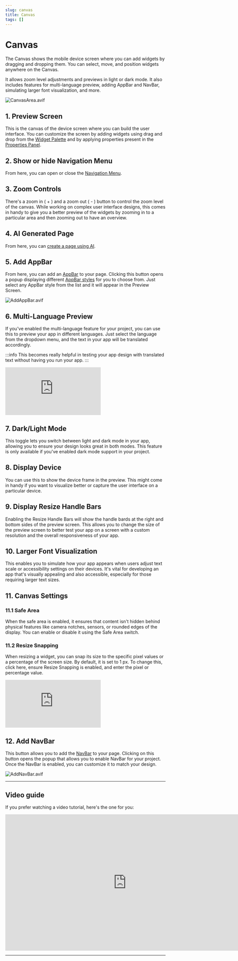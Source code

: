 ```yaml
---
slug: canvas
title: Canvas
tags: []
---
```


# Canvas 
The Canvas shows the mobile device screen where you can add widgets by dragging and dropping them. You can select, move, and position widgets anywhere on the Canvas. 

It allows zoom level adjustments and previews in light or dark mode. It also includes features for multi-language preview, adding AppBar and NavBar, simulating larger font visualization, and more.

![CanvasArea.avif](imgs/CanvasArea.avif)

## 1. Preview Screen

This is the canvas of the device screen where you can build the user interface. You can customize the screen by adding widgets using drag and drop from the [Widget Palette](#) and by applying properties present in the [Properties Panel](#).

## 2. Show or hide Navigation Menu

From here, you can open or close the [Navigation Menu](#).

## 3. Zoom Controls

There's a zoom in ( + ) and a zoom out ( - ) button to control the zoom level of the canvas. While working on complex user interface designs, this comes in handy to give you a better preview of the widgets by zooming in to a particular area and then zooming out to have an overview.

## 4. AI Generated Page

From here, you can [create a page using AI](#).

## 5. Add AppBar

From here, you can add an [AppBar](#) to your page. Clicking this button opens a popup displaying different [AppBar styles](#) for you to choose from. Just select any AppBar style from the list and it will appear in the Preview Screen.

![AddAppBar.avif](imgs/AddAppBar.avif)

## 6. Multi-Language Preview

If you've enabled the multi-language feature for your project, you can use this to preview your app in different languages. Just select the language from the dropdown menu, and the text in your app will be translated accordingly.

:::info
This becomes really helpful in testing your app design with translated text without having you run your app.
:::

<div style={{
    position: 'relative',
    paddingBottom: 'calc(56.67989417989418% + 41px)', // Keeps the aspect ratio and additional padding
    height: 0,
    width: '100%'
}}>
    <iframe 
        src="https://demo.arcade.software/ViB374dOSglo4Z1afa0o?embed&show_copy_link=true"
        title="Sharing a Project with a User"
        style={{
            position: 'absolute',
            top: 0,
            left: 0,
            width: '100%',
            height: '100%',
            colorScheme: 'light'
        }}
        frameborder="0"
        loading="lazy"
        webkitAllowFullScreen
        mozAllowFullScreen
        allowFullScreen
        allow="clipboard-write">
    </iframe>
</div>

## 7. Dark/Light Mode

This toggle lets you switch between light and dark mode in your app, allowing you to ensure your design looks great in both modes. This feature is only available if you've enabled dark mode support in your project.

## 8. Display Device

You can use this to show the device frame in the preview. This might come in handy if you want to visualize better or capture the user interface on a particular device.

## 9. Display Resize Handle Bars

Enabling the Resize Handle Bars will show the handle bards at the right and bottom sides of the preview screen. This allows you to change the size of the preview screen to better test your app on a screen with a custom resolution and the overall responsiveness of your app.

## 10. Larger Font Visualization

This enables you to simulate how your app appears when users adjust text scale or accessibility settings on their devices. It's vital for developing an app that's visually appealing and also accessible, especially for those requiring larger text sizes.

## 11. Canvas Settings

### 11.1 Safe Area

When the safe area is enabled, it ensures that content isn't hidden behind physical features like camera notches, sensors, or rounded edges of the display. You can enable or disable it using the Safe Area switch.

### 11.2 Resize Snapping

When resizing a widget, you can snap its size to the specific pixel values or a percentage of the screen size. By default, it is set to 1 px. To change this, click here, ensure Resize Snapping is enabled, and enter the pixel or percentage value.

<div style={{
    position: 'relative',
    paddingBottom: 'calc(56.67989417989418% + 41px)', // Keeps the aspect ratio and additional padding
    height: 0,
    width: '100%'
}}>
    <iframe 
        src="https://demo.arcade.software/1IOtwXpNus8W4dLgdHsm?embed&show_copy_link=true"
        title="Sharing a Project with a User"
        style={{
            position: 'absolute',
            top: 0,
            left: 0,
            width: '100%',
            height: '100%',
            colorScheme: 'light'
        }}
        frameborder="0"
        loading="lazy"
        webkitAllowFullScreen
        mozAllowFullScreen
        allowFullScreen
        allow="clipboard-write">
    </iframe>
</div>

## 12. Add NavBar

This button allows you to add the [NavBar](#) to your page. Clicking on this button opens the popup that allows you to enable NavBar for your project. Once the NavBar is enabled, you can customize it to match your design.

![AddNavBar.avif](imgs/AddNavBar.avif)

---

## Video guide

If you prefer watching a video tutorial, here's the one for you:
<div class="video-container"><iframe width="760" height="428" src="https://www.youtube.com/embed/NDrte4nOXYc" title="The Canvas | FlutterFlow University" frameborder="0" allow="accelerometer; autoplay; clipboard-write; encrypted-media; gyroscope; picture-in-picture; web-share" referrerpolicy="strict-origin-when-cross-origin" allowfullscreen></iframe></div>

---
